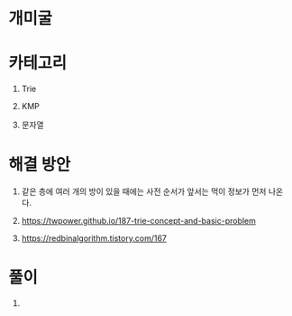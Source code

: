 # 개미굴

# 카테고리

1. Trie

2. KMP

3. 문자열

# 해결 방안

1. 같은 층에 여러 개의 방이 있을 때에는 사전 순서가 앞서는 먹이 정보가 먼저 나온다.

2. https://twpower.github.io/187-trie-concept-and-basic-problem

3. https://redbinalgorithm.tistory.com/167

# 풀이

1. 